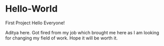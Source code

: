 # Hello-World
First Project
Hello Everyone!

Aditya here. Got fired from my job which brought me here as I am looking for changing my field of work.
Hope it will be worth it.
